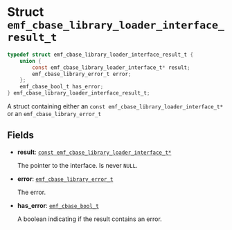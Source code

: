 # Struct `emf_cbase_library_loader_interface_result_t`

```c
typedef struct emf_cbase_library_loader_interface_result_t {
    union {
        const emf_cbase_library_loader_interface_t* result;
        emf_cbase_library_error_t error;
    };
    emf_cbase_bool_t has_error;
} emf_cbase_library_loader_interface_result_t;
```

A struct containing either an `const emf_cbase_library_loader_interface_t*` or an `emf_cbase_library_error_t`

## Fields

- **result**: [`const emf_cbase_library_loader_interface_t*`](./struct.emf_cbase_library_loader_interface_t.md)

    The pointer to the interface.
    Is never `NULL`.

- **error**: [`emf_cbase_library_error_t`](./enum.emf_cbase_library_error_t.md)

    The error.

- **has_error**: [`emf_cbase_bool_t`](./enum.emf_cbase_bool_t.md)

    A boolean indicating if the result contains an error.
